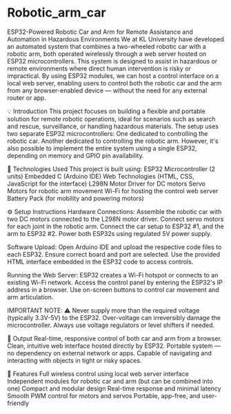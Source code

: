# Robotic_arm_car
ESP32-Powered Robotic Car and Arm for Remote Assistance and Automation in Hazardous Environments
We at KL University have developed an automated system that combines a two-wheeled robotic car with a robotic arm, 
both operated wirelessly through a web server hosted on ESP32 microcontrollers. 
This system is designed to assist in hazardous or remote environments where direct human intervention is risky or impractical.
By using ESP32 modules, we can host a control interface on a local web server, 
enabling users to control both the robotic car and the arm from any browser-enabled device — without the need for any external router or app.

💡 Introduction
This project focuses on building a flexible and portable solution for remote robotic operations, 
ideal for scenarios such as search and rescue, surveillance, or handling hazardous materials.
The setup uses two separate ESP32 microcontrollers:
One dedicated to controlling the robotic car.
Another dedicated to controlling the robotic arm.
However, it's also possible to implement the entire system using a single ESP32, 
depending on memory and GPIO pin availability.

🧰 Technologies Used
This project is built using:
ESP32 Microcontroller (2 units)
Embedded C (Arduino IDE)
Web Technologies (HTML, CSS, JavaScript for the interface)
L298N Motor Driver for DC motors
Servo Motors for robotic arm movement
Wi-Fi for hosting the control web server
Battery Pack (for mobility and powering motors)

⚙️ Setup Instructions
Hardware Connections:
Assemble the robotic car with two DC motors connected to the L298N motor driver.
Connect servo motors for each joint in the robotic arm.
Connect the car setup to ESP32 #1, and the arm to ESP32 #2.
Power both ESP32s using regulated 5V power supply.

Software Upload:
Open Arduino IDE and upload the respective code files to each ESP32.
Ensure correct board and port are selected.
Use the provided HTML interface embedded in the ESP32 code to access controls.

Running the Web Server:
ESP32 creates a Wi-Fi hotspot or connects to an existing Wi-Fi network.
Access the control panel by entering the ESP32's IP address in a browser.
Use on-screen buttons to control car movement and arm articulation.

IMPORTANT NOTE:
⚠️ Never supply more than the required voltage (typically 3.3V-5V) to the ESP32. 
Over-voltage can irreversibly damage the microcontroller.
Always use voltage regulators or level shifters if needed.

📁 Output
Real-time, responsive control of both car and arm from a browser.
Clean, intuitive web interface hosted directly by ESP32.
Portable system — no dependency on external network or apps.
Capable of navigating and interacting with objects in tight or risky spaces.

🌟 Features
Full wireless control using local web server interface
Independent modules for robotic car and arm (but can be combined into one)
Compact and modular design
Real-time response and minimal latency
Smooth PWM control for motors and servos
Portable, app-free, and user-friendly
